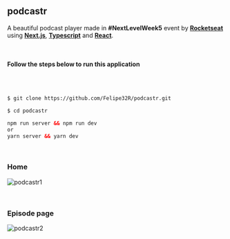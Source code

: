 ## podcastr

A beautiful podcast player made in **#NextLevelWeek5** event by [**Rocketseat**](https://rocketseat.com.br/) using  [**Next.js**](https://nextjs.org/), [**Typescript**](https://www.typescriptlang.org/) and [**React**](https://reactjs.org/).

<br>

#### Follow the steps below to run this application

<br>

```html

$ git clone https://github.com/Felipe32R/podcastr.git  

$ cd podcastr

npm run server && npm run dev 
or 
yarn server && yarn dev
```

<br>

### Home

![podcastr1](https://user-images.githubusercontent.com/73653212/119158693-df24f280-ba2c-11eb-8dc1-74249c330b77.gif)

<br>

### Episode page

![podcastr2](https://user-images.githubusercontent.com/73653212/119158705-e21fe300-ba2c-11eb-90c5-05d324c1f0e5.gif)

